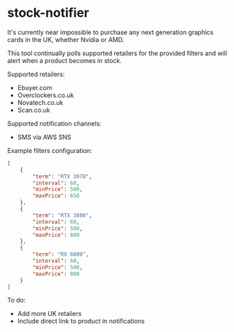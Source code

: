 # stock-notifier
It's currently near impossible to purchase any next generation graphics cards in the UK, whether Nvidia or AMD.

This tool continually polls supported retailers for the provided filters and will alert when a product becomes in stock.

Supported retailers:
- Ebuyer.com
- Overclockers.co.uk
- Novatech.co.uk
- Scan.co.uk

Supported notification channels:
- SMS via AWS SNS

Example filters configuration:

```json
[
    {
        "term": "RTX 3070", 
        "interval": 60, 
        "minPrice": 500, 
        "maxPrice": 650
    }, 
    {
        "term": "RTX 3080", 
        "interval": 60, 
        "minPrice": 500, 
        "maxPrice": 800
    }, 
    {
        "term": "RX 6800", 
        "interval": 60, 
        "minPrice": 500, 
        "maxPrice": 800
    }
]
```

To do:
- Add more UK retailers
- Include direct link to product in notifications
